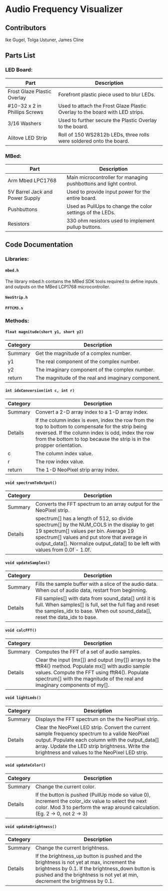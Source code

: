 # **Audio Frequency Visualizer**

## **Contributors**
Ike Gugel, Tolga Ustuner, James Cline

## **Parts List**
### LED Board:
| Part | Description |
| ----------- | ----------- |
| Frost Glaze Plastic Overlay| Forefront plastic piece used to blur LEDs. | 
| #10-32 x 2 in Phillips Screws | Used to attach the Frost Glaze Plastic Overlay to the board with LED strips. |
| 3/16 Washers | Used to further secure the Plastic Overlay to the board. |
| Alitove LED Strip | Roll of 150 WS2812b LEDs, three rolls were soldered onto the board. |
### MBed: 
| Part | Description |
| ----------- | ----------- |
| Arm Mbed LPC1768 | Main microcontroller for managing pushbottons and light control. 
| 5V Barrel Jack and Power Supply | Used to provide input power for the entire board. | 
| Pushbuttons | Used as PullUps to change the color settings of the LEDs. |
| Resistors | 330 ohm resistors used to implement pullup buttons. | 


## **Code Documentation**
### Libraries:
#### `mbed.h`
The library mbed.h contains the MBed SDK tools required to define inputs and outputs on the MBed LCP1768 microcontroller.
#### `NeoStrip.h`

#### `FFTCM3.s`

### Methods:
#### `float magnitude(short y1, short y2)`
| Category | Description |
| ----------- | ----------- |
| Summary | Get the magnitude of a complex number. |
| y1 | The real component of the complex number. |
| y2 | The imaginary component of the complex number. |
| return | The magnitude of the real and imaginary component. |
#### `int idxConversion(int c, int r)`
| Category | Description |
| ----------- | ----------- |
| Summary | Convert a 2-D array index to a 1-D array index. |
| Details | If the column index is even, index the row from the top to bottom to compensate for the strip being reversed. If the column index is odd, index the row from the bottom to top because the strip is in the propper orientation. |
| c | The column index value. |
| r | The row index value. |
| return | The 1-D NeoPixel strip array index. |
#### `void spectrumToOutput()`
| Category | Description |
| ----------- | ----------- |
| Summary | Converts the FFT spectrum to an array output for the NeoPixel strip. |
| Details | spectrum[] has a length of 512, so divide spectrum[] by the NUM_COLS in the display to get 19 spectrum[] values per bin. Average 19 spectrum[] values and put store that average in output_data[]. Normalize output_data[] to be left with values from 0.0f - 1.0f. |
#### `void updateSamples()`
| Category | Description |
| ----------- | ----------- |
| Summary | Fills the sample buffer with a slice of the audio data. When out of audio data, restart from beginning. |
| Details | Fill samples[] with data from sound_data[] until it is full. When samples[] is full, set the full flag and reset the samples_idx to base. When out sound_data[], reset the data_idx to base. |
#### `void calcFFT()`
| Category | Description |
| ----------- | ----------- |
| Summary | Computes the FFT of a set of audio samples. |
| Details | Clear the input (mx[]) and output (my[]) arrays to the fftR4() method. Populate mx[] with audio sample values. Compute the FFT using fftR4(). Populate spectrum[] with the magnitude of the real and imaginary components of my[]. |
#### `void lightLeds()`
| Category | Description |
| ----------- | ----------- |
| Summary | Displays the FFT spectrum on the the NeoPixel strip. |
| Details | Clear the NeoPixel LED strip. Convert the current sample frequency spectrum to a valide NeoPixel output. Populate each column with the output_data[] array. Update the LED strip brightness. Write the brightness and values to the NeoPixel LED strip. |
#### `void updateColor()`
| Category | Description |
| ----------- | ----------- |
| Summary | Change the current color. |
| Details | If the button is pushed (PullUp mode so value 0), increment the color_idx value to select the next color. Mod 3 to perform the wrap around calculation. (Eg. 2 -> 0, not 2 -> 3) |
#### `void updateBrightness()`
| Category | Description |
| ----------- | ----------- |
| Summary | Change the current brightness. |
| Details | If the brightness_up button is pushed and the brightness is not yet at max, increment the brightness by 0.1. If the brightness_down button is pushed and the brightness is not yet at min, decrement the brightness by 0.1. |
